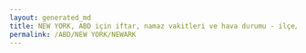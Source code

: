 ```yaml
---
layout: generated_md
title: NEW YORK, ABD için iftar, namaz vakitleri ve hava durumu - ilçe/eyalet seç
permalink: /ABD/NEW YORK/NEWARK
---
```


<script type="text/javascript">
  var country = ABD;
  var city = NEW YORK;
  var state = NEWARK;
  var lat = 72;
  var lon = 21;
</script>
